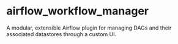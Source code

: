 # airflow_workflow_manager
A modular, extensible Airflow plugin for managing DAGs and their associated datastores through a custom UI.

